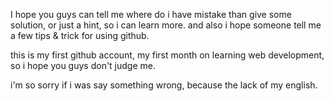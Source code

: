 I hope you guys can tell me where do i have mistake
than give some solution, or just a hint, so i can learn more.
and also i hope someone tell me a few tips & trick for using github.

this is my first github account, my first month on learning web development, so i hope you guys don't judge me.

i'm so sorry if i was say something wrong, because the lack of my english.
